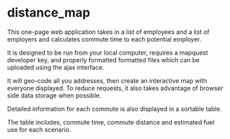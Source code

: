 distance_map
============

This one-page web application takes in a list of employees and a list of employers and
calculates commute time to each potential employer. 

It is designed to be run from your local computer, requires a mapquest
developer key, and properly formatted formatted files which can be uploaded
using the ajax interface.

It will geo-code all you addresses, then create an interactive map with everyone displayed.
To reduce requests, it also takes advantage of browser side data storage when possible.

Detailed information for each commute is also displayed in a sortable table.

The table includes, commute time, commute distance and estimated fuel use for each scenario.
